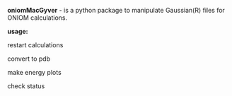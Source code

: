 **oniomMacGyver** - is a python package to manipulate Gaussian(R) files for ONIOM calculations.

**usage:**

restart calculations

convert to pdb

make energy plots

check status
